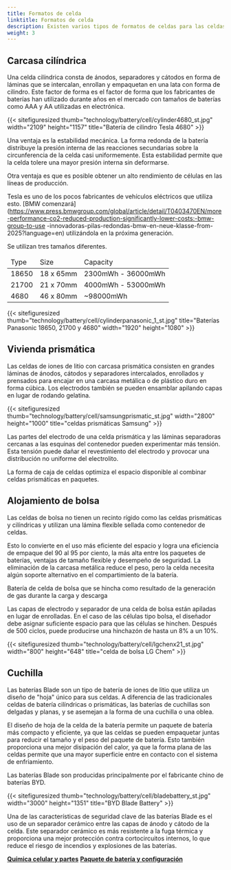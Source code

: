 ```yaml
---
title: Formatos de celda
linktitle: Formatos de celda
description: Existen varios tipos de formatos de celdas para las celdas de batería utilizadas en vehículos eléctricos.
weight: 3
---
```

<!-- markdownlint-disable MD033 -->

## Carcasa cilíndrica

Una celda cilíndrica consta de ánodos, separadores y cátodos en forma de láminas que se intercalan, enrollan y empaquetan en una lata con forma de cilindro. Este factor de forma es el factor de forma que los fabricantes de baterías han utilizado durante años en el mercado con tamaños de baterías como AAA y AA utilizadas en electrónica.

{{< sitefiguresized thumb="technology/battery/cell/cylinder4680_st.jpg" width="2109" height="1157" title="Batería de cilindro Tesla 4680" >}}

Una ventaja es la estabilidad mecánica. La forma redonda de la batería distribuye la presión interna de las reacciones secundarias sobre la circunferencia de la celda casi uniformemente. Esta estabilidad permite que la celda tolere una mayor presión interna sin deformarse.

Otra ventaja es que es posible obtener un alto rendimiento de células en las líneas de producción.

Tesla es uno de los pocos fabricantes de vehículos eléctricos que utiliza esto. [BMW comenzará](https://www.press.bmwgroup.com/global/article/detail/T0403470EN/more-performance-co2-reduced-production-significantly-lower-costs:-bmw-group-to-use -innovadoras-pilas-redondas-bmw-en-neue-klasse-from-2025?language=en) utilizándola en la próxima generación.

Se utilizan tres tamaños diferentes.

<table class="table table-striped">
<thead>
    <tr>
        <td>Type
        </td>
        <td>Size
        </td>
        <td>Capacity
    </td>
    </tr>
</thead>
<tbody>
    <tr>
        <td>18650
        </td>
        <td>18 x 65mm
        </td>
        <td>2300mWh - 36000mWh
        </td>
        </tr>
    <tr>
        <td>21700
        </td>
        <td>21 x 70mm
        </td>
        <td>4000mWh - 53000mWh
        </td>
    </tr>
    <tr>
        <td>4680
        </td>
        <td>46 x 80mm
        </td>
    <td>~98000mWh
    </td>
</tr>
</tbody>
</table>
{{< sitefiguresized thumb="technology/battery/cell/cylinderpanasonic_1_st.jpg" title="Baterías Panasonic 18650, 21700 y 4680" width="1920" height="1080" >}}

## Vivienda prismática

Las celdas de iones de litio con carcasa prismática consisten en grandes láminas de ánodos, cátodos y separadores intercalados, enrollados y prensados para encajar en una carcasa metálica o de plástico duro en forma cúbica. Los electrodos también se pueden ensamblar apilando capas en lugar de rodando gelatina.

{{< sitefiguresized thumb="technology/battery/cell/samsungprismatic_st.jpg" width="2800" height="1000" title="celdas prismáticas Samsung" >}}

Las partes del electrodo de una celda prismática y las láminas separadoras cercanas a las esquinas del contenedor pueden experimentar más tensión. Esta tensión puede dañar el revestimiento del electrodo y provocar una distribución no uniforme del electrolito.

La forma de caja de celdas optimiza el espacio disponible al combinar celdas prismáticas en paquetes.

## Alojamiento de bolsa

Las celdas de bolsa no tienen un recinto rígido como las celdas prismáticas y cilíndricas y utilizan una lámina flexible sellada como contenedor de celdas.

Esto lo convierte en el uso más eficiente del espacio y logra una eficiencia de empaque del 90 al 95 por ciento, la más alta entre los paquetes de baterías, ventajas de tamaño flexible y desempeño de seguridad. La eliminación de la carcasa metálica reduce el peso, pero la celda necesita algún soporte alternativo en el compartimiento de la batería.

Batería de celda de bolsa que se hincha como resultado de la generación de gas durante la carga y descarga

Las capas de electrodo y separador de una celda de bolsa están apiladas en lugar de enrolladas. En el caso de las células tipo bolsa, el diseñador debe asignar suficiente espacio para que las células se hinchen. Después de 500 ciclos, puede producirse una hinchazón de hasta un 8% a un 10%.

{{< sitefiguresized thumb="technology/battery/cell/lgchenx21_st.jpg" width="800" height="648" title="celda de bolsa LG Chem" >}}

## Cuchilla

Las baterías Blade son un tipo de batería de iones de litio que utiliza un diseño de "hoja" único para sus celdas. A diferencia de las tradicionales celdas de batería cilíndricas o prismáticas, las baterías de cuchillas son delgadas y planas, y se asemejan a la forma de una cuchilla o una oblea.

El diseño de hoja de la celda de la batería permite un paquete de batería más compacto y eficiente, ya que las celdas se pueden empaquetar juntas para reducir el tamaño y el peso del paquete de batería. Esto también proporciona una mejor disipación del calor, ya que la forma plana de las celdas permite que una mayor superficie entre en contacto con el sistema de enfriamiento.

Las baterías Blade son producidas principalmente por el fabricante chino de baterías BYD.

{{< sitefiguresized thumb="technology/battery/cell/bladebattery_st.jpg" width="3000" height="1351" title="BYD Blade Battery" >}}

Una de las características de seguridad clave de las baterías Blade es el uso de un separador cerámico entre las capas de ánodo y cátodo de la celda. Este separador cerámico es más resistente a la fuga térmica y proporciona una mejor protección contra cortocircuitos internos, lo que reduce el riesgo de incendios y explosiones de las baterías.

<div class="mt-3 mb-3">
     <a href="../cellchemistry/" class="text-decoration-none text-black"><strong><i class="bi-arrow-left"></i> Química celular y partes</strong ></a>
     <a href="../batterypack/" class="text-decoration-none text-black float-end"><strong>Paquete de batería y configuración <i class="bi-arrow-right"></i></strong></a>
</div>